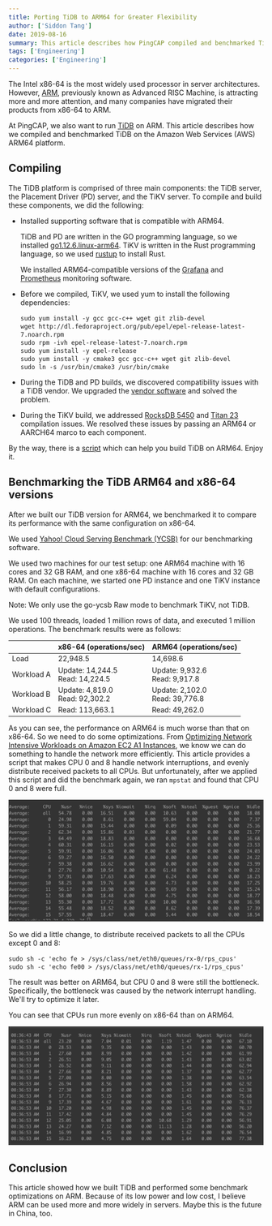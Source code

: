 ```yaml
---
title: Porting TiDB to ARM64 for Greater Flexibility
author: ['Siddon Tang']
date: 2019-08-16
summary: This article describes how PingCAP compiled and benchmarked TiDB on the Amazon Web Services (AWS) ARM64 platform.
tags: ['Engineering']
categories: ['Engineering']
---
```


The Intel x86-64 is the most widely used processor in server architectures. However, [ARM](https://en.wikipedia.org/wiki/ARM_architecture), previously known as Advanced RISC Machine, is attracting more and more attention, and many companies have migrated their products from x86-64 to ARM.

At PingCAP, we also want to run [TiDB](https://en.wikipedia.org/wiki/TiDB) on ARM. This article describes how we compiled and benchmarked TiDB on the Amazon Web Services (AWS) ARM64 platform.

## Compiling

The TiDB platform is comprised of three main components: the TiDB server, the Placement Driver (PD) server, and the TiKV server. To compile and build these components, we did the following:

* Installed supporting software that is compatible with ARM64.

    TiDB and PD are written in the GO programming language, so we installed [go1.12.6.linux-arm64](https://dl.google.com/go/go1.12.6.linux-arm64.tar.gz). TiKV is written in the Rust programming language, so we used [rustup](https://rustup.rs/) to install Rust.

    We installed ARM64-compatible versions of the [Grafana](https://grafana.com/grafana/download?platform=arm) and [Prometheus](https://prometheus.io/download/) monitoring software.

* Before we compiled, TiKV, we used yum to install the following dependencies:

    ```
    sudo yum install -y gcc gcc-c++ wget git zlib-devel
    wget http://dl.fedoraproject.org/pub/epel/epel-release-latest-7.noarch.rpm
    sudo rpm -ivh epel-release-latest-7.noarch.rpm
    sudo yum install -y epel-release
    sudo yum install -y cmake3 gcc gcc-c++ wget git zlib-devel
    sudo ln -s /usr/bin/cmake3 /usr/bin/cmake
    ```

* During the TiDB and PD builds, we discovered compatibility issues with a TiDB vendor. We upgraded the [vendor software](https://github.com/pingcap/tidb/pull/10805) and solved the problem.

* During the TiKV build, we addressed [RocksDB 5450](https://github.com/facebook/rocksdb/pull/5450) and [Titan 23](https://github.com/pingcap/titan/pull/23) compilation issues. We resolved these issues by passing an ARM64 or AARCH64 marco to each component.

By the way, there is a [script](https://gist.github.com/siddontang/3a35473437bc47ebf27e541ba7d41141#file-build_on_arm-sh) which can help you build TiDB on ARM64. Enjoy it.

## Benchmarking the TiDB ARM64 and x86-64 versions

After we built our TiDB version for ARM64, we benchmarked it to compare its performance with the same configuration on x86-64.

We used [Yahoo! Cloud Serving Benchmark (YCSB)](https://github.com/pingcap/go-ycsb) for our benchmarking software.

We used two machines for our test setup: one ARM64 machine with 16 cores and 32 GB RAM, and one x86-64 machine with 16 cores and 32 GB RAM. On each machine, we started one PD instance and one TiKV instance with default configurations.

Note: We only use the go-ycsb Raw mode to benchmark TiKV, not TiDB.

We used 100 threads, loaded 1 million rows of data, and executed 1 million operations. The benchmark results were as follows:

|       | x86-64 (operations/sec) | ARM64 (operations/sec) |
| :---- | :---- | :---- |
| Load | 22,948.5 | 14,698.6 |
| Workload A | Update: 14,244.5<br>Read: 14,224.5 | Update: 9,932.6<br>Read: 9,917.8 |
| Workload B | Update: 4,819.0<br>Read: 92,302.2 | Update: 2,102.0<br>Read: 39,776.8 |
| Workload C | Read: 113,663.1 | Read: 49,262.0 |

As you can see, the performance on ARM64 is much worse than that on x86-64. So we need to do some optimizations. From [Optimizing Network Intensive Workloads on Amazon EC2 A1 Instances](https://aws.amazon.com/cn/blogs/compute/optimizing-network-intensive-workloads-on-amazon-ec2-a1-instances/), we know we can do something to handle the network more efficiently. This article provides a script that makes CPU 0 and 8 handle network interruptions, and evenly distribute received packets to all CPUs. But unfortunately, after we applied this script and did the benchmark again, we ran `mpstat` and found that CPU 0 and 8 were full.

![Porting TiDB to ARM64 for greater flexibility](media/porting-tidb-to-arm64-for-greater-flexibility.png)

So we did a little change, to distribute received packets to all the CPUs except 0 and 8:

```
sudo sh -c 'echo fe > /sys/class/net/eth0/queues/rx-0/rps_cpus'
sudo sh -c 'echo fe00 > /sys/class/net/eth0/queues/rx-1/rps_cpus'
```

The result was better on ARM64, but CPU 0 and 8 were still the bottleneck. Specifically, the bottleneck was caused by the network interrupt handling. We'll try to optimize it later.

You can see that CPUs run more evenly on x86-64 than on ARM64.

![CPUs run more evenly on x86-64 than on ARM64](media/cpus-run-more-evenly-on-x86-64-than-on-arm64.png)

## Conclusion

This article showed how we built TiDB and performed some benchmark optimizations on ARM. Because of its low power and low cost, I believe ARM can be used more and more widely in servers. Maybe this is the future in China, too.

